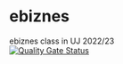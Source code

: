 # ebiznes
ebiznes class in UJ 2022/23  
[![Quality Gate Status](https://sonarcloud.io/api/project_badges/measure?project=ShamerOC_ebiznes&metric=alert_status)](https://sonarcloud.io/summary/new_code?id=ShamerOC_ebiznes)
